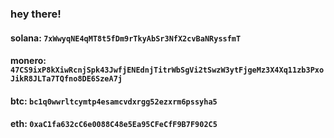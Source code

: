 ### hey there!
#### solana: `7xWwyqNE4qMT8t5fDm9rTkyAbSr3NfX2cvBaNRyssfmT`
#### monero: `47CS9ixP8kXiwRcnjSpk43JwfjENEdnjTitrWbSgVi2tSwzW3ytFjgeMz3X4Xq11zb3PxoJikR8JLTa7TQfno8DE6SzeA7j`
#### btc: `bc1q0wwrltcymtp4esamcvdxrgg52ezxrm6pssyha5`
#### eth: `0xaC1fa632cC6e0088C48e5Ea95CFeCfF9B7F902C5`

<!--
**OfekShochat/OfekShochat** is a ✨ _special_ ✨ repository because its `README.md` (this file) appears on your GitHub profile.

Here are some ideas to get you started:

- 🔭 I’m currently working on ...
- 🌱 I’m currently learning ...
- 👯 I’m looking to collaborate on ...
- 🤔 I’m looking for help with ...
- 💬 Ask me about ...
- 📫 How to reach me: ...
- 😄 Pronouns: ...
- ⚡ Fun fact: ...
-->
